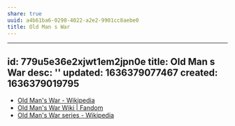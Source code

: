```yaml
---
share: true
uuid: a4b61ba6-0298-4022-a2e2-9901cc8aebe0
title: Old Man s War
---
```

---
id: 779u5e36e2xjwt1em2jpn0e
title: Old Man s War
desc: ''
updated: 1636379077467
created: 1636379019795
---

* [Old Man's War - Wikipedia](https://en.wikipedia.org/wiki/Old_Man's_War)
* [Old Man's War Wiki | Fandom](https://oldmanswar.fandom.com/wiki/Old_Man%27s_War_Wiki)
* [Old Man's War series - Wikipedia](https://en.wikipedia.org/wiki/Old_Man's_War_series)
